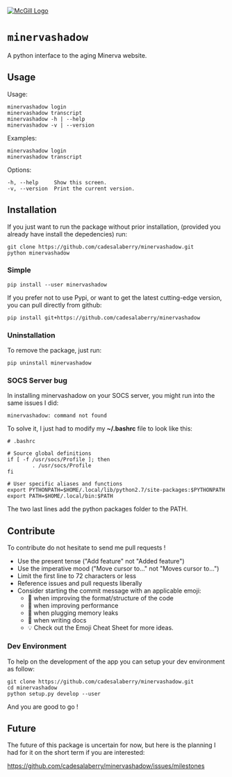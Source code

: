 [![McGill Logo](https://raw.github.com/cadesalaberry/minervashadow/master/assets/img/shadow-logo-transparent-big.png)](https://horizon.mcgill.ca/pban1/twbkwbis.P_WWWLogin "Minerva Webpage")



``minervashadow``
=======

A python interface to the aging Minerva website.


## Usage

Usage:

	minervashadow login
	minervashadow transcript
	minervashadow -h | --help
	minervashadow -v | --version

Examples:

	minervashadow login
	minervashadow transcript

Options:

	-h, --help     Show this screen.
	-v, --version  Print the current version.


## Installation

If you just want to run the package without prior installation, (provided you already have install the depedencies) run:

	git clone https://github.com/cadesalaberry/minervashadow.git
	python minervashadow


### Simple

	pip install --user minervashadow

If you prefer not to use Pypi, or want to get the latest cutting-edge version, you can pull directly from github:

	pip install git+https://github.com/cadesalaberry/minervashadow


### Uninstallation

To remove the package, just run:

	pip uninstall minervashadow


### SOCS Server bug

In installing minervashadow on your SOCS server, you might run into the same issues I did:

	minervashadow: command not found

To solve it, I just had to modify my **~/.bashrc** file to look like this:

	# .bashrc

	# Source global definitions
	if [ -f /usr/socs/Profile ]; then
	        . /usr/socs/Profile
	fi

	# User specific aliases and functions
	export PYTHONPATH=$HOME/.local/lib/python2.7/site-packages:$PYTHONPATH
	export PATH=$HOME/.local/bin:$PATH


The two last lines add the python packages folder to the PATH.


## Contribute

To contribute do not hesitate to send me pull requests !

* Use the present tense ("Add feature" not "Added feature")
* Use the imperative mood ("Move cursor to..." not "Moves cursor to...")
* Limit the first line to 72 characters or less
* Reference issues and pull requests liberally
* Consider starting the commit message with an applicable emoji:
	* :lipstick: when improving the format/structure of the code
	* :racehorse: when improving performance
	* :non-potable_water: when plugging memory leaks
	* :memo: when writing docs
	* :bulb: Check out the Emoji Cheat Sheet for more ideas.



### Dev Environment

To help on the development of the app you can setup your dev environment as follow:

	git clone https://github.com/cadesalaberry/minervashadow.git
	cd minervashadow
	python setup.py develop --user

And you are good to go !


## Future

The future of this package is uncertain for now, but here is the planning I had for it on the short term if you are interested:

https://github.com/cadesalaberry/minervashadow/issues/milestones
